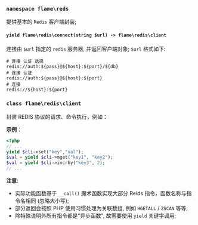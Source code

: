 ### `namespace flame\reds`
提供基本的 `Redis` 客户端封装;

#### `yield flame\redis\connect(string $url) -> flame\redis\client`
连接由 `$url` 指定的 `redis` 服务器, 并返回客户端对象; `$url` 格式如下:

``` 
# 连接 认证 选择
redis://auth:${pass}@${host}:${port}/${db}
# 连接 认证
redis://auth:${pass}@${host}:${port}
# 连接
redis://${host}:${port}
```

### `class flame\redis\client`
封装 REDIS 协议的请求、命令执行，例如：

**示例**：
``` PHP
<?php
// ...
yield $cli->set("key","val");
$val = yield $cli->mget("key1", "key2");
$val = yield $cli->incrby("key3", 2);
// ...
```

**注意**:
* 实际功能函数基于 `__call()` 魔术函数实现大部分 Reids 指令，函数名称与指令名相同 (忽略大小写);
* 部分返回会按照 PHP 使用习惯处理为关联数组, 例如 `HGETALL` / `ZSCAN` 等等;
* 除特殊说明外所有指令都是"异步函数", 故需要使用 `yield` 关键字调用;

